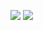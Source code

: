 <img src="https://i.pinimg.com/736x/ba/4d/87/ba4d87780e4ce694ea9004f4133cfeed.jpg"/></div>
<img src="https://i.pinimg.com/1200x/fe/6b/7e/fe6b7e08fd3feb2f399258acbf5a530c.jpg"/></div>
